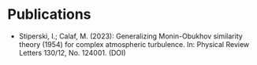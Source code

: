 
# Publications

- Stiperski, I.; Calaf, M. (2023): Generalizing Monin-Obukhov similarity theory (1954) for complex atmospheric turbulence.
    In: Physical Review Letters 130/12, No. 124001. (DOI)
